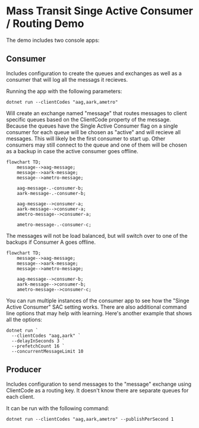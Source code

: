 Mass Transit Singe Active Consumer / Routing Demo
===============

The demo includes two console apps:

Consumer
--------
Includes configuration to create the queues and exchanges as well as a consumer
that will log all the messags it recieves.

Running the app with the following parameters:

    dotnet run --clientCodes "aag,aark,ametro"

Will create an exchange named "message" that routes messages to client specific
queues based on the ClientCode property of the message. Because the queues have
the Single Active Consumer flag on a single consumer for each queue will be
chosen as "active" and will recieve all messages. This will likely be the first
consumer to start up. Other consumers may still connect to the queue and one of
them will be chosen as a backup in case the active consumer goes offline.

```mermaid
flowchart TD;
    message-->aag-message;
    message-->aark-message;
    message-->ametro-message;

    aag-message-.-consumer-b;
    aark-message-.-consumer-b;

    aag-message-->consumer-a;
    aark-message-->consumer-a;
    ametro-message-->consumer-a;

    ametro-message-.-consumer-c;
```

The messages will not be load balanced, but will switch over to one of the
backups if Consumer A goes offline.

```mermaid
flowchart TD;
    message-->aag-message;
    message-->aark-message;
    message-->ametro-message;

    aag-message-->consumer-b;
    aark-message-->consumer-b;
    ametro-message-->consumer-c;
```


You can run multiple instances of the consumer app to see how the "Singe Active
Consumer" SAC setting works. There are also additional command line options that
may help with learning. Here's another example that shows all the options:

    dotnet run `
      --clientCodes "aag,aark" `
      --delayInSeconds 3 `
      --prefetchCount 16 `
      --concurrentMessageLimit 10


Producer
--------
Includes configuration to send messages to the "message" exchange using
ClientCode as a routing key. It doesn't know there are separate queues for each
client.

It can be run with the following command:

    dotnet run --clientCodes "aag,aark,ametro" --publishPerSecond 1

